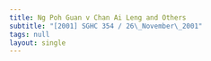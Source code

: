 ```yaml
---
title: Ng Poh Guan v Chan Ai Leng and Others
subtitle: "[2001] SGHC 354 / 26\_November\_2001"
tags: null
layout: single
---
```


